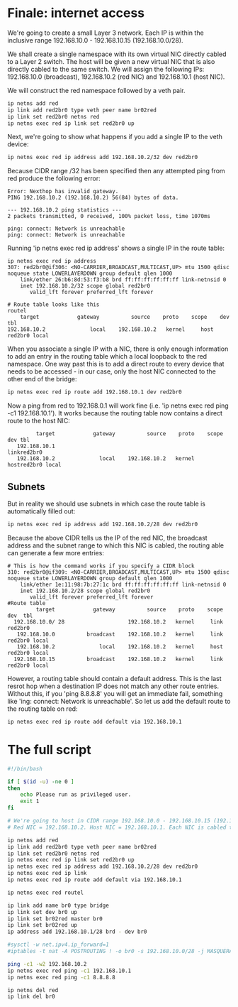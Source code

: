 # Finale: internet access
We're going to create a small Layer 3 network. Each IP is within the inclusive range 192.168.10.0 - 192.168.10.15 (192.168.10.0/28). 

We shall create a single namespace with its own virtual NIC directly cabled to a Layer 2 switch. The host will be given a new virtual NIC that is also directly cabled to the same switch. We will assign the following IPs: 192.168.10.0 (broadcast), 192.168.10.2 (red NIC) and 192.168.10.1 (host NIC).

We will construct the red namespace followed by a veth pair.
```bash
ip netns add red
ip link add red2br0 type veth peer name br02red
ip link set red2br0 netns red
ip netns exec red ip link set red2br0 up
```
Next, we're going to show what happens if you add a single IP to the veth device:
```bash
ip netns exec red ip address add 192.168.10.2/32 dev red2br0
```
Because CIDR range /32 has been specified then any attempted ping from red produce the following error:
```console
Error: Nexthop has invalid gateway.
PING 192.168.10.2 (192.168.10.2) 56(84) bytes of data.

--- 192.168.10.2 ping statistics ---
2 packets transmitted, 0 received, 100% packet loss, time 1070ms

ping: connect: Network is unreachable
ping: connect: Network is unreachable
```
Running 'ip netns exec red ip address' shows a single IP in the route table:
```console
ip netns exec red ip address
307: red2br0@if306: <NO-CARRIER,BROADCAST,MULTICAST,UP> mtu 1500 qdisc noqueue state LOWERLAYERDOWN group default qlen 1000
    link/ether 26:b6:8d:53:f3:b8 brd ff:ff:ff:ff:ff:ff link-netnsid 0
    inet 192.168.10.2/32 scope global red2br0
       valid_lft forever preferred_lft forever

# Route table looks like this
routel
    target            gateway          source    proto    scope    dev         tbl
192.168.10.2              local    192.168.10.2   kernel     host   red2br0 local
```
When you associate a single IP with a NIC, there is only enough information to add an entry in the routing table which a local loopback to the red namespace.
One way past this is to add a direct route to every device that needs to be accessed - in our case, only the host NIC connected to the other end of the bridge:
```bash
ip netns exec red ip route add 192.168.10.1 dev red2br0
```

Now a ping from red to 192.168.0.1 will work fine (i.e. 'ip netns exec red ping -c1 192.168.10.1'). It works because the routing table now contains a direct route to the host NIC:
```console
         target            gateway          source    proto    scope    dev tbl
   192.168.10.1                                                 linkred2br0 
   192.168.10.2              local    192.168.10.2   kernel     hostred2br0 local
```
## Subnets
But in reality we should use subnets in which case the route table is automatically filled out:
```bash
ip netns exec red ip address add 192.168.10.2/28 dev red2br0
```
Because the above CIDR tells us the IP of the red NIC, the broadcast address and the subnet range to which this NIC is cabled, the routing able can generate a few more entries:
```console
# This is how the command works if you specify a CIDR block
310: red2br0@if309: <NO-CARRIER,BROADCAST,MULTICAST,UP> mtu 1500 qdisc noqueue state LOWERLAYERDOWN group default qlen 1000
    link/ether 1e:11:98:7b:27:1c brd ff:ff:ff:ff:ff:ff link-netnsid 0
    inet 192.168.10.2/28 scope global red2br0
       valid_lft forever preferred_lft forever
#Route table
         target            gateway          source    proto    scope     dev  tbl
  192.168.10.0/ 28                    192.168.10.2   kernel     link red2br0 
   192.168.10.0          broadcast    192.168.10.2   kernel     link red2br0 local
   192.168.10.2              local    192.168.10.2   kernel     host red2br0 local
  192.168.10.15          broadcast    192.168.10.2   kernel     link red2br0 local
```
However, a routing table should contain a default address. This is the last resrot hop when a destination IP does not match any other route entries. Without this, if you 'ping 8.8.8.8' you will get an immediate fail, something like 'ing: connect: Network is unreachable'. So let us add the default route to the routing table on red:
```shell
ip netns exec red ip route add default via 192.168.10.1
```

# The full script

```bash
#!/bin/bash

if [ $(id -u) -ne 0 ]
then
    echo Please run as privileged user.
    exit 1
fi

# We're going to host in CIDR range 192.168.10.0 - 192.168.10.15 (192.168.10.0/28)
# Red NIC = 192.168.10.2. Host NIC = 192.168.10.1. Each NIC is cabled to Layer 2 switch.

ip netns add red
ip link add red2br0 type veth peer name br02red
ip link set red2br0 netns red
ip netns exec red ip link set red2br0 up
ip netns exec red ip address add 192.168.10.2/28 dev red2br0
ip netns exec red ip link
ip netns exec red ip route add default via 192.168.10.1

ip netns exec red routel

ip link add name br0 type bridge
ip link set dev br0 up
ip link set br02red master br0
ip link set br02red up
ip address add 192.168.10.1/28 brd - dev br0

#sysctl -w net.ipv4.ip_forward=1
#iptables -t nat -A POSTROUTING ! -o br0 -s 192.168.10.0/28 -j MASQUERADE

ping -c1 -w2 192.168.10.2
ip netns exec red ping -c1 192.168.10.1
ip netns exec red ping -c1 8.8.8.8

ip netns del red
ip link del br0
```
